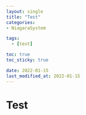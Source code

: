```yaml
---
layout: single
title: "Test"
categories:
- NiagaraSystem

tags:
  - [test]

toc: true
toc_sticky: true

date: 2022-01-15
last_modified_at: 2022-01-15
---
```


Test
===
